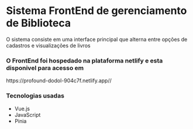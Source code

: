 <h1>Sistema FrontEnd de gerenciamento de Biblioteca</h1>
<p>O sistema consiste em uma interface principal que alterna entre opções de cadastros e visualizações de livros</p>
<h3>O FrontEnd foi hospedado na plataforma netlify e esta disponivel para acesso em</h3>
<link>https://profound-dodol-904c7f.netlify.app//</link>
<nav>
  <h3>Tecnologias usadas</h3>
  <ul>
    <li>Vue.js</li>
    <li>JavaScript</li>
    <li>Pinia</li>
  </ul>
</nav>
